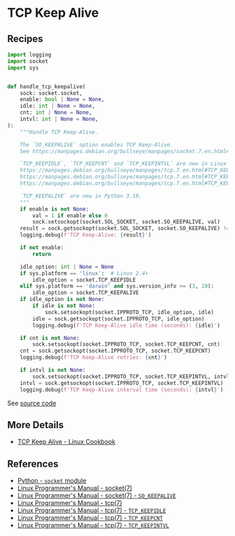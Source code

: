 # TCP Keep Alive

## Recipes

```python
import logging
import socket
import sys


def handle_tcp_keepalive(
    sock: socket.socket,
    enable: bool | None = None,
    idle: int | None = None,
    cnt: int | None = None,
    intvl: int | None = None,
):
    """Handle TCP Keep-Alive.

    The `SO_KEEPALIVE` option enables TCP Keep-Alive.
    See https://manpages.debian.org/bullseye/manpages/socket.7.en.html#SO_KEEPALIVE

    `TCP_KEEPIDLE`, `TCP_KEEPCNT` and `TCP_KEEPINTVL` are new in Linux 2.4.
    https://manpages.debian.org/bullseye/manpages/tcp.7.en.html#TCP_KEEPIDLE
    https://manpages.debian.org/bullseye/manpages/tcp.7.en.html#TCP_KEEPCNT
    https://manpages.debian.org/bullseye/manpages/tcp.7.en.html#TCP_KEEPINTVL

    `TCP_KEEPALIVE` are new in Python 3.10.
    """
    if enable is not None:
        val = 1 if enable else 0
        sock.setsockopt(socket.SOL_SOCKET, socket.SO_KEEPALIVE, val)
    result = sock.getsockopt(socket.SOL_SOCKET, socket.SO_KEEPALIVE) != 0
    logging.debug(f'TCP Keep-Alive: {result}')

    if not enable:
        return

    idle_option: int | None = None
    if sys.platform == 'linux':  # Linux 2.4+
        idle_option = socket.TCP_KEEPIDLE
    elif sys.platform == 'darwin' and sys.version_info >= (3, 10):
        idle_option = socket.TCP_KEEPALIVE
    if idle_option is not None:
        if idle is not None:
            sock.setsockopt(socket.IPPROTO_TCP, idle_option, idle)
        idle = sock.getsockopt(socket.IPPROTO_TCP, idle_option)
        logging.debug(f'TCP Keep-Alive idle time (seconds): {idle}')

    if cnt is not None:
        sock.setsockopt(socket.IPPROTO_TCP, socket.TCP_KEEPCNT, cnt)
    cnt = sock.getsockopt(socket.IPPROTO_TCP, socket.TCP_KEEPCNT)
    logging.debug(f'TCP Keep-Alive retries: {cnt}')

    if intvl is not None:
        sock.setsockopt(socket.IPPROTO_TCP, socket.TCP_KEEPINTVL, intvl)
    intvl = sock.getsockopt(socket.IPPROTO_TCP, socket.TCP_KEEPINTVL)
    logging.debug(f'TCP Keep-Alive interval time (seconds): {intvl}')
```

See [source code](https://github.com/leven-cn/python-cookbook/blob/main/examples/core/net.py)

## More Details

- [TCP Keep Alive - Linux Cookbook](https://leven-cn.github.io/linux-cookbook/cookbook/net/tcp_keepalive)

## References

- [Python - `socket` module](https://docs.python.org/3/library/socket.html)
- [Linux Programmer's Manual - socket(7)](https://manpages.debian.org/bullseye/manpages/socket.7.en.html)
- [Linux Programmer's Manual - socket(7) - `SO_KEEPALIVE`](https://manpages.debian.org/bullseye/manpages/socket.7.en.html#SO_KEEPALIVE)
- [Linux Programmer's Manual - tcp(7)](https://manpages.debian.org/bullseye/manpages/tcp.7.en.html)
- [Linux Programmer's Manual - tcp(7) - `TCP_KEEPIDLE`](https://manpages.debian.org/bullseye/manpages/tcp.7.en.html#TCP_KEEPIDLE)
- [Linux Programmer's Manual - tcp(7) - `TCP_KEEPCNT`](https://manpages.debian.org/bullseye/manpages/tcp.7.en.html#TCP_KEEPCNT)
- [Linux Programmer's Manual - tcp(7) - `TCP_KEEPINTVL`](https://manpages.debian.org/bullseye/manpages/tcp.7.en.html#TCP_KEEPINTVL)

